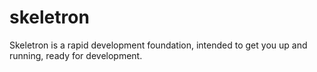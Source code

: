 # skeletron

Skeletron is a rapid development foundation, intended to get you up and running, ready for development.
